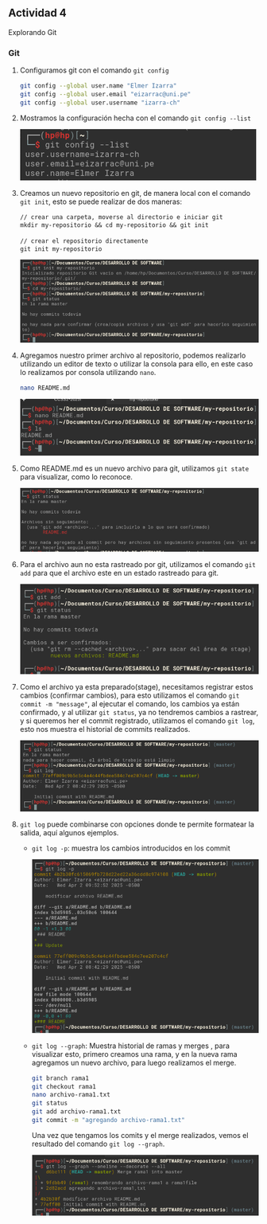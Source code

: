 ## Actividad 4

Explorando Git

### Git

1. Configuramos git con el comando `git config`

    ```bash
    git config --global user.name "Elmer Izarra"
    git config --global user.email "eizarrac@uni.pe"
    git config --global user.username "izarra-ch"
    ```

2. Mostramos la configuración hecha con el comando `git config --list`

    ![alt text](images/image.png)

3. Creamos un nuevo repositorio en git, de manera local con el comando `git init`, esto se puede realizar de dos maneras:

    ```
    // crear una carpeta, moverse al directorio e iniciar git
    mkdir my-repositorio && cd my-repositorio && git init

    // crear el repositorio directamente
    git init my-repositorio
    ```

    ![alt text](images/image-1.png)

4. Agregamos nuestro primer archivo al repositorio, podemos realizarlo utilizando un editor de texto o utilizar la consola para ello, en este caso lo realizamos por consola utilizando `nano`.

    ```bash
    nano README.md
    ```

    ![alt text](images/image-2.png)

5. Como README.md es un nuevo archivo para git, utilizamos `git state` para visualizar, como lo reconoce.

    ![alt text](images/image-3.png)

6. Para el archivo aun no esta rastreado por git, utilizamos el comando `git add` para que el archivo este en un estado rastreado para git.

    ![alt text](images/image-4.png)

7. Como el archivo ya esta preparado(stage), necesitamos registrar estos cambios (confirmar cambios), para esto utilizamos el comando `git commit -m "message"`, al ejecutar el comando, los cambios ya están confirmado, y al utilizar `git status`, ya no tendremos cambios a rastrear, y si queremos her el commit registrado, utilizamos el comando `git log`, esto nos muestra el historial de commits realizados.

    ![alt text](images/image-5.png)

8. `git log` puede combinarse con opciones donde te permite formatear la salida, aquí algunos ejemplos.

    - `git log -p`: muestra los cambios introducidos en los commit

      ![alt text](images/image-6.png)

    - `git log --graph`: Muestra historial de ramas y merges , para visualizar esto, primero creamos una rama, y en la nueva rama agregamos un nuevo archivo, para luego realizamos el merge.

      ```bash
      git branch rama1
      git checkout rama1
      nano archivo-rama1.txt
      git status
      git add archivo-rama1.txt
      git commit -m "agregando archivo-rama1.txt"
      ```

      Una vez que tengamos los comits y el merge realizados, vemos el resultado del comando `git log --graph`.

      ![alt text](images/image-7.png)
     
